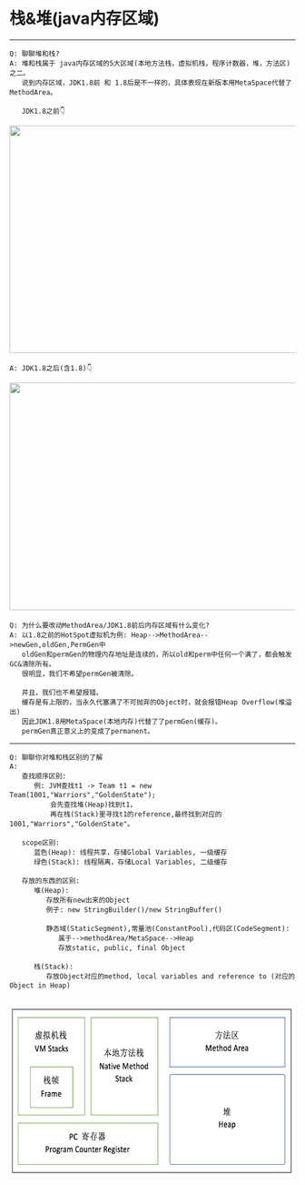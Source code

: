 # 栈&堆(java内存区域)
---

```
Q: 聊聊堆和栈?
A: 堆和栈属于 java内存区域的5大区域(本地方法栈，虚拟机栈，程序计数器，堆，方法区)之二。
   说到内存区域，JDK1.8前 和 1.8后是不一样的，具体表现在新版本用MetaSpace代替了MethodArea。

   JDK1.8之前👇
```
<p align="center">
  <img src="https://image-static.segmentfault.com/149/412/1494128630-d676bb0118026f8c_fix732" width="700" height="400">
</p>

```
A: JDK1.8之后(含1.8)👇
```

<p align="center">
  <img src="https://image-static.segmentfault.com/204/639/2046396098-6f30a13744cb5bf7_fix732" width="700" height="400">
</p>

```
Q: 为什么要改动MethodArea/JDK1.8前后内存区域有什么变化?
A: 以1.8之前的HotSpot虚拟机为例: Heap-->MethodArea-->newGen,oldGen,PermGen中
   oldGen和permGen的物理内存地址是连续的，所以old和perm中任何一个满了，都会触发GC&清除所有。
   很明显，我们不希望permGen被清除。
   
   并且，我们也不希望报错。
   缓存是有上限的，当永久代塞满了不可抛弃的Object时，就会报错Heap Overflow(堆溢出)
   因此JDK1.8用MetaSpace(本地内存)代替了了permGen(缓存)。
   permGen真正意义上的变成了permanent。
```
---

```
Q: 聊聊你对堆和栈区别的了解
A:
   查找顺序区别:
      例: JVM查找t1 -> Team t1 = new Team(1001,"Warriors","GoldenState");
          会先查找堆(Heap)找到t1，
          再在栈(Stack)里寻找t1的reference,最终找到对应的1001,"Warriors","GoldenState"。
          
   scope区别:
      蓝色(Heap): 线程共享，存储Global Variables, 一级缓存
      绿色(Stack): 线程隔离，存储Local Variables, 二级缓存
         
   存放的东西的区别:
      堆(Heap):
         存放所有new出来的Object
         例子: new StringBuilder()/new StringBuffer()
         
         静态域(StaticSegment),常量池(ConstantPool),代码区(CodeSegment):
            属于-->methodArea/MetaSpace-->Heap
            存放static, public, final Object
         
      栈(Stack):
         存放Object对应的method, local variables and reference to (对应的Object in Heap)
   
```

<p align="center">
  <img src="https://raw.githubusercontent.com/IDGAQ/Super_Cool_Notes/main/Stack%26Heap1.png" width="640" height="300">
</p>


